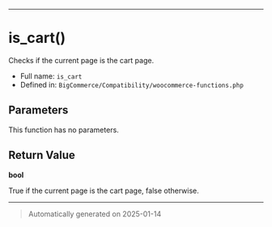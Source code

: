 ***

# is_cart()

Checks if the current page is the cart page.




* Full name: `is_cart`
* Defined in: `BigCommerce/Compatibility/woocommerce-functions.php`

## Parameters

This function has no parameters.

## Return Value

**bool**

True if the current page is the cart page, false otherwise.

***
> Automatically generated on 2025-01-14
